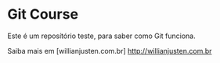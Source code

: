 # Git Course

Este é um reposítório teste, para saber como Git funciona. 

Saiba mais em [willianjusten.com.br] http://willianjusten.com.br
